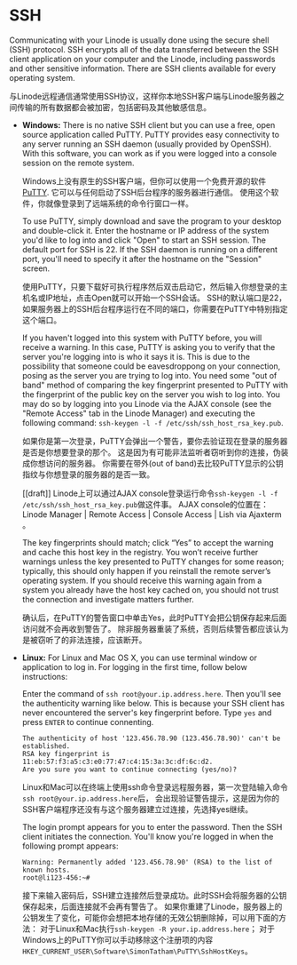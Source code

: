 
# SSH

Communicating with your Linode is usually done using the secure shell (SSH) protocol.
SSH encrypts all of the data transferred between the SSH client application on your computer and the Linode,
including passwords and other sensitive information.
There are SSH clients available for every operating system.

与Linode远程通信通常使用SSH协议，这样你本地SSH客户端与Linode服务器之间传输的所有数据都会被加密，包括密码及其他敏感信息。

- **Windows:** There is no native SSH client but you can use a free, open source application called PuTTY.
  PuTTY provides easy connectivity to any server running an SSH daemon (usually provided by OpenSSH).
  With this software, you can work as if you were logged into a console session on the remote system.
  
  Windows上没有原生的SSH客户端，但你可以使用一个免费开源的软件[PuTTY][].
  它可以与任何启动了SSH后台程序的服务器进行通信。
  使用这个软件，你就像登录到了远端系统的命令行窗口一样。
  
  To use PuTTY, simply download and save the program to your desktop and double-click it.
  Enter the hostname or IP address of the system you'd like to log into and click "Open" to start an SSH session.
  The default port for SSH is 22. If the SSH daemon is running on a different port, 
  you'll need to specify it after the hostname on the "Session" screen.
  
  使用PuTTY，只要下载好可执行程序然后双击启动它，然后输入你想登录的主机名或IP地址，点击Open就可以开始一个SSH会话。
  SSH的默认端口是22，如果服务器上的SSH后台程序运行在不同的端口，你需要在PuTTY中特别指定这个端口。
  
  If you haven't logged into this system with PuTTY before, you will receive a warning.
  In this case, PuTTY is asking you to verify that the server you're logging into is who it says it is.
  This is due to the possibility that someone could be eavesdroppong on your connection, posing as the server you are trying to log into.
  You need some "out of band" method of comparing the key fingerprint presented to PuTTY 
  with the fingerprint of the public key on the server you wish to log into.
  You may do so by logging into you Linode via the AJAX console (see the "Remote Access" tab in the Linode Manager)
  and executing the following command: `ssh-keygen -l -f /etc/ssh/ssh_host_rsa_key.pub`.
  
  如果你是第一次登录，PuTTY会弹出一个警告，要你去验证现在登录的服务器是否是你想要登录的那个。
  这是因为有可能非法监听者窃听到你的连接，伪装成你想访问的服务器。
  你需要在带外(out of band)去比较PuTTY显示的公钥指纹与你想登录的服务器的是否一致。
  
  [[draft]] Linode上可以通过AJAX console登录运行命令`ssh-keygen -l -f /etc/ssh/ssh_host_rsa_key.pub`做这件事。
  AJAX console的位置在：Linode Manager | Remote Access | Console Access | Lish via Ajaxterm 。
  
  The key fingerprints should match; click “Yes” to accept the warning and cache this host key in the registry. 
  You won’t receive further warnings unless the key presented to PuTTY changes for some reason; 
  typically, this should only happen if you reinstall the remote server’s operating system. 
  If you should receive this warning again from a system you already have the host key cached on, 
  you should not trust the connection and investigate matters further.
  
  确认后，在PuTTY的警告窗口中单击Yes，此时PuTTY会把公钥保存起来后面访问就不会再收到警告了。
  除非服务器重装了系统，否则后续警告都应该认为是被窃听了的非法连接，应该断开。
  
[PuTTY]: http://www.chiark.greenend.org.uk/~sgtatham/putty/

- **Linux:** For Linux and Mac OS X, you can use terminal window or application to log in.
  For logging in the first time, follow below instructions:
  
  Enter the command of `ssh root@your.ip.address.here`. Then you'll see the authenticity warning like below.
  This is because your SSH client has never encountered the server's key fingerprint before.
  Type `yes` and press `ENTER` to continue connenting.
  ```
  The authenticity of host '123.456.78.90 (123.456.78.90)' can't be established.
  RSA key fingerprint is 11:eb:57:f3:a5:c3:e0:77:47:c4:15:3a:3c:df:6c:d2.
  Are you sure you want to continue connecting (yes/no)? 
  ```
  
  Linux和Mac可以在终端上使用ssh命令登录远程服务器，第一次登陆输入命令`ssh root@your.ip.address.here`后，
  会出现验证警告提示，这是因为你的SSH客户端程序还没有与这个服务器建立过连接，先选择yes继续。
  
  The login prompt appears for you to enter the password. Then the SSH client initiates the connection.
  You'll know you're logged in when the following prompt appears:
  ```
  Warning: Permanently added '123.456.78.90' (RSA) to the list of known hosts.
  root@li123-456:~#
  ```
  
  接下来输入密码后，SSH建立连接然后登录成功。此时SSH会将服务器的公钥保存起来，后面连接就不会再有警告了。
  如果你重建了Linode，服务器上的公钥发生了变化，可能你会想把本地存储的无效公钥删除掉，可以用下面的方法：
  对于Linux和Mac执行`ssh-keygen -R your.ip.address.here`；
  对于Windows上的PuTTY你可以手动移除这个注册项的内容`HKEY_CURRENT_USER\Software\SimonTatham\PuTTY\SshHostKeys`。

  



